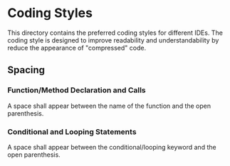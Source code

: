 # Coding Styles

This directory contains the preferred coding styles for different IDEs. The coding style is
designed to improve readability and understandability by reduce the appearance of 
"compressed" code.

## Spacing

### Function/Method Declaration and Calls

A space shall appear between the name of the function and the open parenthesis.

### Conditional and Looping Statements

A space shall appear between the conditional/looping keyword and the open parenthesis.
